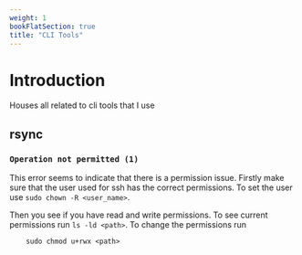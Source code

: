 ```yaml
---
weight: 1
bookFlatSection: true
title: "CLI Tools"
---
```


# Introduction

Houses all related to cli tools that I use

## rsync


### `Operation not permitted (1)`

This error seems to indicate that there is a permission issue. Firstly make sure that the user used for ssh has the correct permissions. To set the user use `sudo chown -R <user_name>`.

Then you see if you have read and write permissions. To see current permissions run `ls -ld <path>`. To change the permissions run 

```shell
    sudo chmod u+rwx <path>
```

